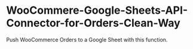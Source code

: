 # WooCommere-Google-Sheets-API-Connector-for-Orders-Clean-Way
Push WooCommerce Orders to a Google Sheet with this function. 
